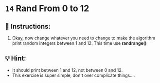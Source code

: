 # `14` Rand From 0 to 12


## 📝 Instructions:

1. Okay, now change whatever you need to change to make the algorithm print random integers between 1 and 12.
This time use **randrange()**

## 💡 Hint:

- It should print between 1 and 12, not between 0 and 12.
- This exercise is super simple, don't over complicate things....


